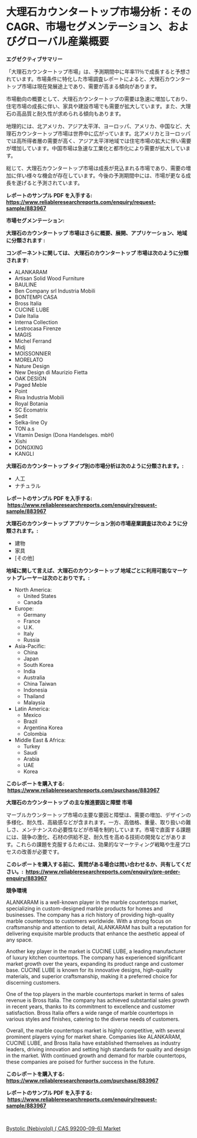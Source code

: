 <p><h1>大理石カウンタートップ市場分析：そのCAGR、市場セグメンテーション、およびグローバル産業概要</h1></p><p><strong>エグゼクティブサマリー</strong></p>
<p><p>「大理石カウンタートップ市場」は、予測期間中に年率11％で成長すると予想されています。市場条件に特化した市場調査レポートによると、大理石カウンタートップ市場は現在発展途上であり、需要が高まる傾向があります。</p><p>市場動向の概要として、大理石カウンタートップの需要は急速に増加しており、住宅市場の成長に伴い、家具や建設市場でも需要が拡大しています。また、大理石の高品質と耐久性が求められる傾向もあります。</p><p>地理的には、北アメリカ、アジア太平洋、ヨーロッパ、アメリカ、中国など、大理石カウンタートップ市場は世界中に広がっています。北アメリカとヨーロッパでは高所得者層の需要が高く、アジア太平洋地域では住宅市場の拡大に伴い需要が増加しています。中国市場は急速な工業化と都市化により需要が拡大しています。</p><p>総じて、大理石カウンタートップ市場は成長が見込まれる市場であり、需要の増加に伴い様々な機会が存在しています。今後の予測期間中には、市場が更なる成長を遂げると予測されています。</p></p>
<p><strong>レポートのサンプル PDF を入手する: <a href="https://www.reliableresearchreports.com/enquiry/request-sample/883967">https://www.reliableresearchreports.com/enquiry/request-sample/883967</a></strong></p>
<p><strong>市場セグメンテーション:</strong></p>
<p><strong> 大理石のカウンタートップ 市場はさらに概要、展開、アプリケーション、地域に分類されます :</strong></p>
<p><strong>コンポーネントに関しては、 大理石のカウンタートップ 市場は次のように分類されます: &nbsp;</strong></p>
<p><ul><li>ALANKARAM</li><li>Artisan Solid Wood Furniture</li><li>BAULINE</li><li>Ben Company srl Industria Mobili</li><li>BONTEMPI CASA</li><li>Bross Italia</li><li>CUCINE LUBE</li><li>Dale Italia</li><li>Interna Collection</li><li>Lestrocasa Firenze</li><li>MAGIS</li><li>Michel Ferrand</li><li>Midj</li><li>MOISSONNIER</li><li>MORELATO</li><li>Nature Design</li><li>New Design di Maurizio Fietta</li><li>OAK DESIGN</li><li>Paged Meble</li><li>Point</li><li>Riva Industria Mobili</li><li>Royal Botania</li><li>SC Ecomatrix</li><li>Sedit</li><li>Selka-line Oy</li><li>TON a.s</li><li>Vitamin Design (Dona Handelsges. mbH)</li><li>Xishi</li><li>DONGXING</li><li>KANGLI</li></ul></p>
<p><strong> 大理石のカウンタートップ タイプ別の市場分析は次のように分類されます。:</strong></p>
<p><ul><li>人工</li><li>ナチュラル</li></ul></p>
<p><strong>レポートのサンプル PDF を入手する: &nbsp;<a href="https://www.reliableresearchreports.com/enquiry/request-sample/883967">https://www.reliableresearchreports.com/enquiry/request-sample/883967</a></strong></p>
<p><strong> 大理石のカウンタートップ アプリケーション別の市場産業調査は次のように分類されます。:</strong></p>
<p><ul><li>建物</li><li>家具</li><li>[その他]</li></ul></p>
<p><strong>地域に関して言えば、大理石のカウンタートップ 地域ごとに利用可能なマーケットプレーヤーは次のとおりです。:</strong></p>
<p><ul>
    <li>
        North America:
        <ul>
            <li>United States</li>
            <li>Canada</li>
        </ul>
    </li>
    <li>
        Europe:
        <ul>
            <li>Germany</li>
            <li>France</li>
            <li>U.K.</li>
            <li>Italy</li>
            <li>Russia</li>
        </ul>
    </li>
    <li>
        Asia-Pacific:
        <ul>
            <li>China</li>
            <li>Japan</li>
            <li>South Korea</li>
            <li>India</li>
            <li>Australia</li>
            <li>China Taiwan</li>
            <li>Indonesia</li>
            <li>Thailand</li>
            <li>Malaysia</li>
        </ul>
    </li>
    <li>
        Latin America:
        <ul>
            <li>Mexico</li>
            <li>Brazil</li>
            <li>Argentina Korea</li>
            <li>Colombia</li>
        </ul>
    </li>
    <li>
        Middle East & Africa:
        <ul>
            <li>Turkey</li>
            <li>Saudi</li>
            <li>Arabia</li>
            <li>UAE</li>
            <li>Korea</li>
        </ul>
    </li>
    </ul></p>
<p><strong>このレポートを購入する: &nbsp;<a href="https://www.reliableresearchreports.com/purchase/883967">https://www.reliableresearchreports.com/purchase/883967</a></strong></p>
<p><strong>大理石のカウンタートップ の主な推進要因と障壁 市場</strong></p>
<p><p>マーブルカウンタートップ市場の主要な要因と障壁は、需要の増加、デザインの多様化、耐久性、高級感などが含まれます。一方、高価格、重量、取り扱いの難しさ、メンテナンスの必要性などが市場を制約しています。市場で直面する課題には、競争の激化、石材の供給不足、耐久性を高める技術の開発などがあります。これらの課題を克服するためには、効果的なマーケティング戦略や生産プロセスの改善が必要です。</p></p>
<p><strong>このレポートを購入する前に、質問がある場合は問い合わせるか、共有してください。:&nbsp; <a href="https://www.reliableresearchreports.com/enquiry/pre-order-enquiry/883967">https://www.reliableresearchreports.com/enquiry/pre-order-enquiry/883967</a></strong></p>
<p><strong>競争環境</strong></p>
<p><p>ALANKARAM is a well-known player in the marble countertops market, specializing in custom-designed marble products for homes and businesses. The company has a rich history of providing high-quality marble countertops to customers worldwide. With a strong focus on craftsmanship and attention to detail, ALANKARAM has built a reputation for delivering exquisite marble products that enhance the aesthetic appeal of any space.</p><p>Another key player in the market is CUCINE LUBE, a leading manufacturer of luxury kitchen countertops. The company has experienced significant market growth over the years, expanding its product range and customer base. CUCINE LUBE is known for its innovative designs, high-quality materials, and superior craftsmanship, making it a preferred choice for discerning customers.</p><p>One of the top players in the marble countertops market in terms of sales revenue is Bross Italia. The company has achieved substantial sales growth in recent years, thanks to its commitment to excellence and customer satisfaction. Bross Italia offers a wide range of marble countertops in various styles and finishes, catering to the diverse needs of customers.</p><p>Overall, the marble countertops market is highly competitive, with several prominent players vying for market share. Companies like ALANKARAM, CUCINE LUBE, and Bross Italia have established themselves as industry leaders, driving innovation and setting high standards for quality and design in the market. With continued growth and demand for marble countertops, these companies are poised for further success in the future.</p></p>
<p><strong>このレポートを購入する: &nbsp; <a href="https://www.reliableresearchreports.com/purchase/883967">https://www.reliableresearchreports.com/purchase/883967</a></strong></p>
<p><strong>レポートのサンプル PDF を入手する: &nbsp;<a href="https://www.reliableresearchreports.com/enquiry/request-sample/883967">https://www.reliableresearchreports.com/enquiry/request-sample/883967</a></strong><strong></strong></p>
<p>&nbsp;</p>
<p><p><a href="https://extreme-scabiosa-c81.notion.site/Bystolic-Nebivolol-CAS-99200-09-6-Market-Size-and-Examines-its-Market-Scope-with-a-Primary-Fo-c57178d6bd294841b370655cba6be903">Bystolic (Nebivolol) ( CAS 99200-09-6) Market</a></p></p>